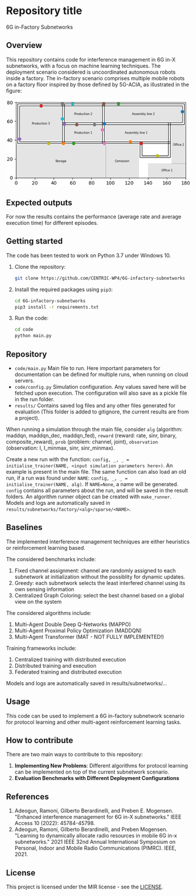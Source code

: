 # Repository title
6G in-Factory Subnetworks


## Overview
This repository contains code for interference management in 6G in-X subnetworks, with a focus on machine learning techniques. The deployment scenario considered is uncoordinated autonomous robots inside a factory. The in-factory scenario comprises multiple mobile robots on a factory floor inspired by those defined by 5G-ACIA, as illustrated in the figure:

![image](https://github.com/CENTRIC-WP4/6G-infactory-subnetworks/blob/main/in-factory.gif)

## Expected outputs

For now the results contains the performance (average rate and average execution time) for different episodes.


## Getting started

The code has been tested to work on Python 3.7 under Windows 10.

1. Clone the repository:
    ```bash
    git clone https://github.com/CENTRIC-WP4/6G-infactory-subnetworks
    ```

2. Install the required packages using `pip3`:
   ```bash
   cd 6G-infactory-subnetworks
   pip3 install -r requirements.txt
   ```

3. Run the code:
    ```bash
    cd code
    python main.py
   ```
## Repository

- `code/main.py` Main file to run. Here important parameters for documentation can be defined for multiple runs, when running on cloud servers.
- `code/config.py` Simulation configuration. Any values saved here will be fetched upon execution. The configuration will also save as a pickle file in the run folder.
- `results/` Contains saved log files and any other files generated for evaluation (This folder is added to gitignore, the current results are from a project).
 
When running a simulation through the main file, consider `alg` (algorithm: maddqn, maddqn_dec, maddqn_fed), `reward` (reward: rate, sinr, binary, composite_reward), `prob` (problem: channel, joint), `observation` (observation: I, I_minmax, sinr, sinr_minmax).

Create a new run with the function: `config, _, _ = initialise_trainer(NAME, <input simulation parameters here>)`. An example is present in the main file. The same function can also load an old run, if a run was found under `NAME`: `config, _, _ = initialise_trainer(NAME, alg)`. If `NAME=None`, a name will be generated. `config` contains all parameters about the run, and will be saved in the result folders. An algorithm runner object can be created with `make_runner`. Models and logs are automatically saved in `results/subnetworks/factory/<alg>/sparse/<NAME>`.


## Baselines

The implemented interference management techniques are either heuristics or reinforcement learning based. 

The considered benchmarks include: 
  1. Fixed channel assignment: channel are randomly assigned to each subnetwork at initialization without the possiblity for dynamic updates. 
  2. Greedy: each subnetwork selects the least interfered channel using its own sensing information
  3. Centralized Graph Coloring: select the best channel based on a global view on the system

The considered algorithms include:
  1. Multi-Agent Double Deep Q-Networks (MAPPO)
  2. Multi-Agent Proximal Policy Optimization (MADDQN)
  3. Multi-Agent Transformer (MAT - NOT FULLY IMPLEMENTED!)

Training frameworks include:
  1. Centralized training with distributed execution
  2. Distributed training and execution
  3. Federated training and distributed execution

Models and logs are automatically saved in results/subnetworks/...

## Usage

This code can be used to implement a 6G in-factory subnetwork scenario for protocol learning and other multi-agent reinforcement learning tasks.


## How to contribute

There are two main ways to contribute to this repository:

1. **Implementing New Problems**: Different algorithms for protocol learning can be implemented on top of the current subnetwork scenario.
2. **Evaluation Benchmarks with Different Deployment Configurations**

## References

1. Adeogun, Ramoni, Gilberto Berardinelli, and Preben E. Mogensen. "Enhanced interference management for 6G in-X subnetworks." IEEE Access 10 (2022): 45784-45798.
2. Adeogun, Ramoni, Gilberto Berardinelli, and Preben Mogensen. "Learning to dynamically allocate radio resources in mobile 6G in-x subnetworks." 2021 IEEE 32nd Annual International Symposium on Personal, Indoor and Mobile Radio Communications (PIMRC). IEEE, 2021.



## License

This project is licensed under the MIR license - see the [LICENSE](https://github.com/CENTRIC-WP4/Multiple-access-with-MuJoCo-robots/blob/main/LICENSE).
